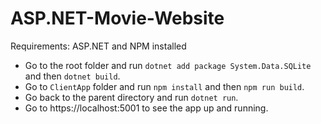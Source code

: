 # ASP.NET-Movie-Website

Requirements: ASP.NET and NPM installed

- Go to the root folder and run `dotnet add package System.Data.SQLite` and then `dotnet build`.
- Go to `ClientApp` folder and run `npm install` and then `npm run build`.
- Go back to the parent directory and run `dotnet run`.
- Go to https://localhost:5001 to see the app up and running.
